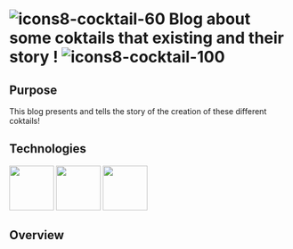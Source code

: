 # ![icons8-cocktail-60](https://github.com/mathieu-Glt/blog-coktails/assets/84771497/2f6d44cf-f5be-42c0-a8bc-c1243138bde1) Blog about some coktails that existing and their story ! ![icons8-cocktail-100](https://github.com/mathieu-Glt/blog-coktails/assets/84771497/dca3d167-d3fb-46d9-a6ea-06e9d8692602)

## Purpose 
This blog presents and tells the story of the creation of these different coktails! 

## Technologies 
<img src="https://upload.wikimedia.org/wikipedia/commons/thumb/6/61/HTML5_logo_and_wordmark.svg/1024px-HTML5_logo_and_wordmark.svg.png" width="80" /> 
<img src="https://upload.wikimedia.org/wikipedia/commons/thumb/d/d5/CSS3_logo_and_wordmark.svg/1200px-CSS3_logo_and_wordmark.svg.png" width="80" />
<img src="https://cdn.worldvectorlogo.com/logos/php-1.svg" width="80" />  

## Overview 
